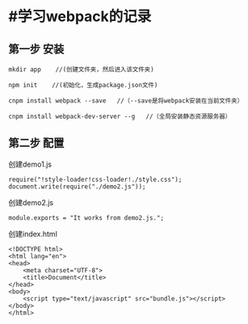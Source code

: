 #学习webpack的记录
==========
第一步 安装  
---
    
```
mkdir app    //(创建文件夹，然后进入该文件夹)
```
   
  
```
npm init    //(初始化，生成package.json文件)
```    
          
```
cnpm install webpack --save   //（--save是将webpack安装在当前文件夹）
```
    
```
cnpm install webpack-dev-server --g   //（全局安装静态资源服务器）
```    
   
第二步 配置  
---
创建demo1.js    
```
require("!style-loader!css-loader!./style.css");
document.write(require("./demo2.js"));
```
创建demo2.js
```
module.exports = "It works from demo2.js.";
```
创建index.html
```
<!DOCTYPE html>
<html lang="en">
<head>
	<meta charset="UTF-8">
	<title>Document</title>
</head>
<body>
	<script type="text/javascript" src="bundle.js"></script>
</body>
</html>
```


